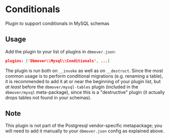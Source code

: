 # Conditionals
Plugin to support conditionals in MySQL schemas

## Usage
Add the plugin to your list of plugins in `dbmover.json`:

```json
plugins: ['Dbmover\\Mysql\\Conditionals', ...]
```

The plugin is run both on `__invoke` as well as on `__destruct`. Since the most
common usage is to perform conditional migrations (e.g. renaming a table), it is
recommended to add it at or near the beginning of your plugin list, but _at
least_ before the `dbmover/mysql-tables` plugin (included in the `dbmover/mysql`
meta-package), since this is a "destructive" plugin (it actually drops tables
not found in your schemas).

## Note
This plugin is not part of the Postgresql vendor-specific metapackage; you will
need to add it manually to your `dbmover.json` config as explained above.

